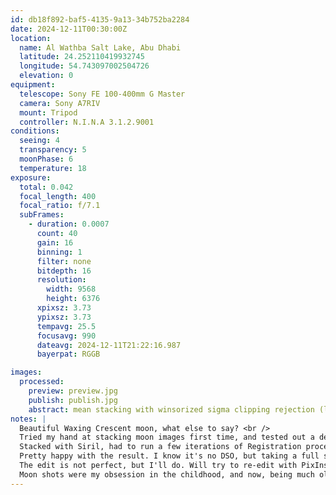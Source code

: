 ```yaml
---
id: db18f892-baf5-4135-9a13-34b752ba2284
date: 2024-12-11T00:30:00Z
location:
  name: Al Wathba Salt Lake, Abu Dhabi
  latitude: 24.252110419932745
  longitude: 54.743097002504726
  elevation: 0
equipment:
  telescope: Sony FE 100-400mm G Master
  camera: Sony A7RIV
  mount: Tripod
  controller: N.I.N.A 3.1.2.9001
conditions:
  seeing: 4
  transparency: 5
  moonPhase: 6
  temperature: 18
exposure:
  total: 0.042
  focal_length: 400
  focal_ratio: f/7.1
  subFrames: 
    - duration: 0.0007
      count: 40
      gain: 16
      binning: 1
      filter: none
      bitdepth: 16
      resolution:
        width: 9568
        height: 6376
      xpixsz: 3.73
      ypixsz: 3.73
      tempavg: 25.5
      focusavg: 990
      dateavg: 2024-12-11T21:22:16.987
      bayerpat: RGGB

images:
  processed:
    preview: preview.jpg
    publish: publish.jpg
    abstract: mean stacking with winsorized sigma clipping rejection (low=3.000 high=3..000), additive+scaling normalized input, unnormalized output, no image.weighting, unequalized RGB.Crop (x=1809, y=811, w=2274, h=2274).SCNR (type=average neutral, amount=1.00, preserve=true).Crop (x=1809, y=811, w=2274, h=2274).Histogram Transf. (mid=0.630, lo=0.000, hi=0.065).Deconvolution
notes: |
  Beautiful Waxing Crescent moon, what else to say? <br />
  Tried my hand at stacking moon images first time, and tested out a dedicated astro imaging computer setup, running NINA. Very happy with the software, even got autofocuser to work with my lens, but there are still kinks to work out. <br />
  Stacked with Siril, had to run a few iterations of Registration process to get the images to align (my tripod slipped during the shoot). <br />
  Pretty happy with the result. I know it's no DSO, but taking a full set of calibration frames really affected the level of detail I could extract. <br />
  The edit is not perfect, but I'll do. Will try to re-edit with PixInsignt and an AI-based deconvoluter (I've applied deconvolution, but I have zero idea what I'm doing, so it probably can be improved, heh). <br />
  Moon shots were my obsession in the childhood, and now, being much older, vastly more cynical and noticeably more fat, my inner child is still just so excited about this image that I could only dream about taking with my 1.3MP phone camera back then :D
---
```

